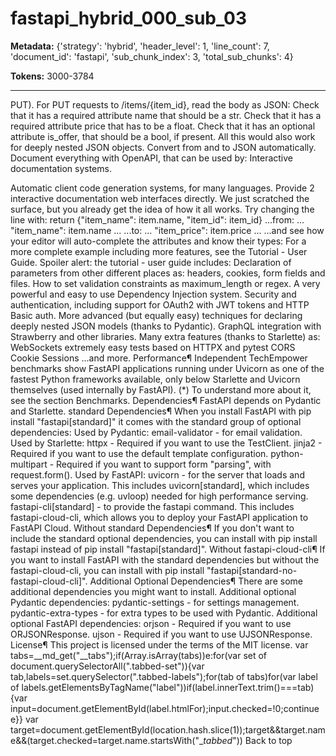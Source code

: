 # fastapi_hybrid_000_sub_03

**Metadata:** {'strategy': 'hybrid', 'header_level': 1, 'line_count': 7, 'document_id': 'fastapi', 'sub_chunk_index': 3, 'total_sub_chunks': 4}

**Tokens:** 3000-3784

---

 PUT). For PUT requests to /items/{item_id}, read the body as JSON: Check that it has a required attribute name that should be a str. Check that it has a required attribute price that has to be a float. Check that it has an optional attribute is_offer, that should be a bool, if present. All this would also work for deeply nested JSON objects. Convert from and to JSON automatically. Document everything with OpenAPI, that can be used by: Interactive documentation systems.

 Automatic client code generation systems, for many languages. Provide 2 interactive documentation web interfaces directly. We just scratched the surface, but you already get the idea of how it all works. Try changing the line with: return {&quot;item_name&quot;: item.name, &quot;item_id&quot;: item_id} ...from: ... &quot;item_name&quot;: item.name ... ...to: ... &quot;item_price&quot;: item.price ... ...and see how your editor will auto-complete the attributes and know their types: For a more complete example including more features, see the Tutorial - User Guide. Spoiler alert: the tutorial - user guide includes: Declaration of parameters from other different places as: headers, cookies, form fields and files. How to set validation constraints as maximum_length or regex. A very powerful and easy to use Dependency Injection system. Security and authentication, including support for OAuth2 with JWT tokens and HTTP Basic auth. More advanced (but equally easy) techniques for declaring deeply nested JSON models (thanks to Pydantic). GraphQL integration with Strawberry and other libraries. Many extra features (thanks to Starlette) as: WebSockets extremely easy tests based on HTTPX and pytest CORS Cookie Sessions ...and more. Performance&para; Independent TechEmpower benchmarks show FastAPI applications running under Uvicorn as one of the fastest Python frameworks available, only below Starlette and Uvicorn themselves (used internally by FastAPI). (*) To understand more about it, see the section Benchmarks. Dependencies&para; FastAPI depends on Pydantic and Starlette. standard Dependencies&para; When you install FastAPI with pip install "fastapi[standard]" it comes with the standard group of optional dependencies: Used by Pydantic: email-validator - for email validation. Used by Starlette: httpx - Required if you want to use the TestClient. jinja2 - Required if you want to use the default template configuration. python-multipart - Required if you want to support form "parsing", with request.form(). Used by FastAPI: uvicorn - for the server that loads and serves your application. This includes uvicorn[standard], which includes some dependencies (e.g. uvloop) needed for high performance serving. fastapi-cli[standard] - to provide the fastapi command. This includes fastapi-cloud-cli, which allows you to deploy your FastAPI application to FastAPI Cloud. Without standard Dependencies&para; If you don't want to include the standard optional dependencies, you can install with pip install fastapi instead of pip install "fastapi[standard]". Without fastapi-cloud-cli&para; If you want to install FastAPI with the standard dependencies but without the fastapi-cloud-cli, you can install with pip install "fastapi[standard-no-fastapi-cloud-cli]". Additional Optional Dependencies&para; There are some additional dependencies you might want to install. Additional optional Pydantic dependencies: pydantic-settings - for settings management. pydantic-extra-types - for extra types to be used with Pydantic. Additional optional FastAPI dependencies: orjson - Required if you want to use ORJSONResponse. ujson - Required if you want to use UJSONResponse. License&para; This project is licensed under the terms of the MIT license. var tabs=__md_get("__tabs");if(Array.isArray(tabs))e:for(var set of document.querySelectorAll(".tabbed-set")){var tab,labels=set.querySelector(".tabbed-labels");for(tab of tabs)for(var label of labels.getElementsByTagName("label"))if(label.innerText.trim()===tab){var input=document.getElementById(label.htmlFor);input.checked=!0;continue e}} var target=document.getElementById(location.hash.slice(1));target&&target.name&&(target.checked=target.name.startsWith("__tabbed_")) Back to top